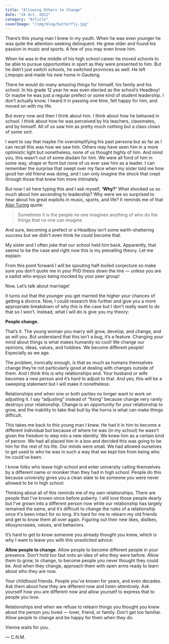 ```yaml
---
title: "Allowing Others to Change"
date: "24 Oct, 2022"
category: "Article"
coverImage: "/img/blog/butterfly.jpg"
---
```


There’s this young man I knew in my youth. When he was even younger he was quite the attention-seeking delinquent. He grew older and found his passion in music and sports. A few of you may even know him.

When he was in the middle of his high school career he moved schools to be able to pursue opportunities in sport as they were presented to him. But he didn’t just switch schools, he switched provinces as well. He left Limpopo and made his new home in Gauteng.

There he would do many amazing things for himself, his family and his school. In his grade 12 year he was even elected as the school’s Headboy! Or maybe he was just a regular prefect or some kind of student leadership. I don’t actually know. I heard it in passing one time, felt happy for him, and moved on with my life.

But every now and then I think about him. I think about how he behaved in school. I think about how he was perceived by his teachers, classmates, and by himself. All of us saw him as pretty much nothing but a class clown of some sort.

I want to say that maybe I’m oversimplifying his past persona but as far as I can recall this was how we saw him. Others may have seen him in a more optimistic light but nonetheless, none of us thought highly of him. And mind you, this wasn’t out of some disdain for him. We were all fond of him in some way, shape or form but none of us ever saw him as a leader. I can remember the surprise that swept over my face when my sister told me how good her old friend was doing, and I can only imagine the shock that crept through those that knew him more intimately.

But now I sit here typing this and I ask myself, **‘Why?’** What shocked us so much about him ascending to leadership? Why were we so surprised to hear about his great exploits in music, sports, and life? It reminds me of that [Alan Turing](https://en.wikipedia.org/wiki/Alan_Turing) quote:

> Sometimes it is the people no one imagines anything of who do the things that no one can imagine

And sure, becoming a prefect or a Headboy isn’t some earth-shattering success but we didn’t even think he could become that.

My sister and I often joke that our school held him back. Apparently, that seems to be the case and right now this is my prevailing theory. Let me explain:

From this point forward I will be spouting half-boiled conjecture so make sure you don’t quote me in your PhD thesis down the line — unless you are a sadist who enjoys being mocked by your peer group!

Now. Let’s talk about marriage!

It turns out that the younger you get married the higher your chances of getting a divorce. Now, I could research this further and give you a more appropriate breakdown of why this is the case but I don’t really want to do that so I won’t. Instead, what I will do is give you my theory:

**People change.**

That’s it. The young woman you marry will grow, develop, and change, and as will you. But understand that this isn’t a bug, it’s a feature. Changing your mind about things is what makes humanity so cool! We change our opinions, ideas, values, and hobbies. We become different people! Especially as we age.

The problem, ironically enough, is that as much as humans themselves change they’re not particularly good at dealing with changes outside of them. And I think this is why relationships end. Your husband or wife becomes a new person and it’s hard to adjust to that. And yes, this will be a sweeping statement but I will make it nonetheless:

Relationships end when one or both parties no longer want to work on adjusting it. I say “adjusting” instead of “fixing” because change very rarely destroys your relationship. Change is an opportunity for your relationship to grow, and the inability to take that bull by the horns is what can make things difficult.

This takes me back to this young man I knew. He had it in him to become a different individual but because of where he was (in my school) he wasn’t given the freedom to step into a new identity. We knew him as a certain kind of person. We had all placed him in a box and decided this was going to be him for the rest of his life. Our minds were small. We had allowed ourselves to get used to who he was in such a way that we kept him from being who he could’ve been.

I know folks who leave high school and enter university calling themselves by a different name or moniker than they had in high school. People do this because university gives you a clean slate to be someone you were never allowed to be in high school.

Thinking about all of this reminds me of my own relationships. There are people that I’ve known since before puberty. I still love those people dearly but I’ve grown into a different person now while our relationship has largely remained the same, and it’s difficult to change the rules of a relationship once it's been intact for so long. It’s hard for me to relearn my old friends and get to know them all over again. Figuring out their new likes, dislikes, idiosyncrasies, values, and behaviors.

It’s hard to get to know someone you already thought you knew, which is why I want to leave you with this unsolicited advice:

**Allow people to change**. Allow people to become different people in your presence. Don’t hold too fast onto an idea of who they were before. Allow them to grow, to change, to become people you never thought they could be. And when they change, approach them with open arms ready to learn about who they are now.

Your childhood friends. People you’ve known for years, and even decades. Ask them about how they are different now and listen attentively. Ask yourself how you are different now and allow yourself to express that to people you love.

Relationships end when we refuse to relearn things you thought you knew about the person you loved — lover, friend, or family. Don’t get too familiar. Allow people to change and be happy for them when they do.

Vienna waits for you.

— C.N.M.
